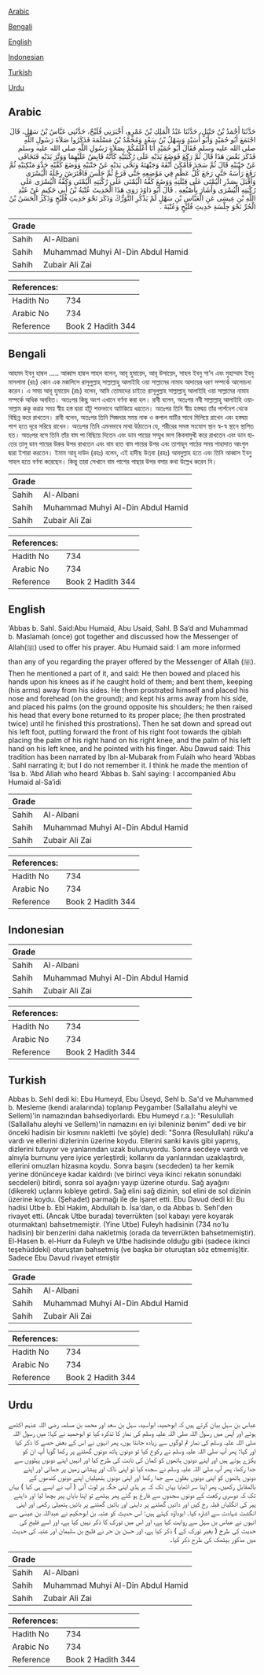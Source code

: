 [Arabic](#arabic)

[Bengali](#bengali)

[English](#english)

[Indonesian](#indonesian)

[Turkish](#turkish)

[Urdu](#urdu)

## Arabic


<div dir="rtl" lang="ar" style={{fontSize:'larger',backgroundColor:'#f8f9fa',padding:20}}>
حَدَّثَنَا أَحْمَدُ بْنُ حَنْبَلٍ، حَدَّثَنَا عَبْدُ الْمَلِكِ بْنُ عَمْرٍو، أَخْبَرَنِي فُلَيْحٌ، حَدَّثَنِي عَبَّاسُ بْنُ سَهْلٍ، قَالَ اجْتَمَعَ أَبُو حُمَيْدٍ وَأَبُو أُسَيْدٍ وَسَهْلُ بْنُ سَعْدٍ وَمُحَمَّدُ بْنُ مَسْلَمَةَ فَذَكَرُوا صَلاَةَ رَسُولِ اللَّهِ صلى الله عليه وسلم فَقَالَ أَبُو حُمَيْدٍ أَنَا أَعْلَمُكُمْ بِصَلاَةِ رَسُولِ اللَّهِ صلى الله عليه وسلم فَذَكَرَ بَعْضَ هَذَا قَالَ ثُمَّ رَكَعَ فَوَضَعَ يَدَيْهِ عَلَى رُكْبَتَيْهِ كَأَنَّهُ قَابِضٌ عَلَيْهِمَا وَوَتَّرَ يَدَيْهِ فَتَجَافَى عَنْ جَنْبَيْهِ قَالَ ثُمَّ سَجَدَ فَأَمْكَنَ أَنْفَهُ وَجَبْهَتَهُ وَنَحَّى يَدَيْهِ عَنْ جَنْبَيْهِ وَوَضَعَ كَفَّيْهِ حَذْوَ مَنْكِبَيْهِ ثُمَّ رَفَعَ رَأْسَهُ حَتَّى رَجَعَ كُلُّ عَظْمٍ فِي مَوْضِعِهِ حَتَّى فَرَغَ ثُمَّ جَلَسَ فَافْتَرَشَ رِجْلَهُ الْيُسْرَى وَأَقْبَلَ بِصَدْرِ الْيُمْنَى عَلَى قِبْلَتِهِ وَوَضَعَ كَفَّهُ الْيُمْنَى عَلَى رُكْبَتِهِ الْيُمْنَى وَكَفَّهُ الْيُسْرَى عَلَى رُكْبَتِهِ الْيُسْرَى وَأَشَارَ بِأُصْبُعِهِ ‏.‏ قَالَ أَبُو دَاوُدَ رَوَى هَذَا الْحَدِيثَ عُتْبَةُ بْنُ أَبِي حَكِيمٍ عَنْ عَبْدِ اللَّهِ بْنِ عِيسَى عَنِ الْعَبَّاسِ بْنِ سَهْلٍ لَمْ يَذْكُرِ التَّوَرُّكَ وَذَكَرَ نَحْوَ حَدِيثِ فُلَيْحٍ وَذَكَرَ الْحَسَنُ بْنُ الْحُرِّ نَحْوَ جِلْسَةِ حَدِيثِ فُلَيْحٍ وَعُتْبَةَ ‏.‏
</div>
<div style={{backgroundColor:'#f8f9fa',padding:20, marginBottom: 10}}><table> <thead> <tr> <th>Grade</th> <th></th> </tr> </thead> <tbody> <tr><td>Sahih</td><td>Al-Albani</td></tr><tr><td>Sahih</td><td>Muhammad Muhyi Al-Din Abdul Hamid</td></tr><tr><td>Sahih</td><td>Zubair Ali Zai</td></tr></tbody></table><table> <thead> <tr> <th>References:</th> <th></th> </tr> </thead> <tbody><tr><td>Hadith No</td><td>734</td></tr><tr><td>Arabic No</td><td>734</td></tr><tr><td>Reference</td><td>Book 2 Hadith 344</td></tr></tbody></table></div>

## Bengali


<div dir="ltr" lang="bn" style={{fontSize:'larger',backgroundColor:'#f8f9fa',padding:20}}>
আহমদ ইবনু হাম্বল ..... আব্বাস হাম্বল সাহল বলেন, আবূ হুমায়েদ, আবূ উসায়েদ, সাহল ইবনু সা’দ এবং মুহাম্মাদ ইবনু মাসলামা (রাঃ) কোন এক মজলিসে রাসূলুল্লাহ্ সাল্লাল্লাহু আলাইহি ওয়া সাল্লামের নামায আদায়ের ধরণ সম্পর্কে আলোচনা করেন। এ সময় আবূ হুমায়েদ (রাঃ) বলেন, আমি তোমাদের চাইতে রাসূলুল্লাহ সাল্লাল্লাহু আলাইহি ওয়া সাল্লামের নামায সম্পর্কে অধিক অবহিত। অতঃপর কিছু অংশ এখানে বর্ণনা করা হল। রাবী বলেন, অতঃপর নবী সাল্লাল্লাহু আলাইহি ওয়াসাল্লাম রুকূ করার সময় স্বীয় হস্ত দ্বারা হাঁটু শক্তভাবে আটকিয়ে ধরতেন। অতঃপর তিনি স্বীয় হস্তদ্বয় তাঁর পার্শদেশ থেকে বিছিন্ন করে রাখতেন। রাবী বলেন, অতঃপর তিনি সিজদার সময় নাক ও কপাল মাটির সাথে মিলিয়ে রাখেন এবং হস্তদ্বয় পাশ হতে দূরে সরিয়ে রাখেন। অতঃপর তিনি এমনভাবে মাথা উঠাতেন যে, শরীরের সমস্ত সংযোগ স্থান স্ব-স্ব স্থানে স্থাপিত হত। অতঃপর বসে তিনি তাঁর বাম পা বিছিয়ে দিতেন এবং ডান পায়ের সম্মুখ ভাগ কিবলামুখী করে রাখতেন এবং ডান হাতের তালু ডান পায়ের উরুর উপর রাখতেন এবং বাম হাত বাম পায়ের উপর এবং তাশাহুদ পাঠের সময় শাহাদাত আংগুল দ্বারা ইশারা করতেন। ইমাম আবূ দাউদ (রহঃ) বলেন, এই হাদীছ উত্‌বা (রহঃ) আবদুল্লাহ হতে এবং তিনি আব্বাস ইবনু সাহল হতে বর্ণনা করেছেন। কিন্তু তারা সেখানে বাম পাশের পাছার উপর বসার কথা উল্লেখ করেন নি।
</div>
<div style={{backgroundColor:'#f8f9fa',padding:20, marginBottom: 10}}><table> <thead> <tr> <th>Grade</th> <th></th> </tr> </thead> <tbody> <tr><td>Sahih</td><td>Al-Albani</td></tr><tr><td>Sahih</td><td>Muhammad Muhyi Al-Din Abdul Hamid</td></tr><tr><td>Sahih</td><td>Zubair Ali Zai</td></tr></tbody></table><table> <thead> <tr> <th>References:</th> <th></th> </tr> </thead> <tbody><tr><td>Hadith No</td><td>734</td></tr><tr><td>Arabic No</td><td>734</td></tr><tr><td>Reference</td><td>Book 2 Hadith 344</td></tr></tbody></table></div>

## English


<div dir="ltr" lang="en" style={{fontSize:'larger',backgroundColor:'#f8f9fa',padding:20}}>
‘Abbas b. Sahl. Said:Abu Humaid, Abu Usaid, Sahl. B Sa’d and Muhammad b. Maslamah (once) got together and discussed how the Messenger of Allah(ﷺ) used to offer his prayer. Abu Humaid said: I am more informed than any of you regarding the prayer offered by the Messenger of Allah (ﷺ). Then he mentioned a part of it, and said: He then bowed and placed his hands upon his knees as if he caught hold of them; and bent them, keeping (his arms) away from his sides. He them prostrated himself and placed his nose and forehead (on the ground); and kept his arms away from his side, and placed his palms (on the ground opposite his shoulders; he then raised his head that every bone returned to its proper place; (he then prostrated twice) until he finished this prostrations). Then he sat down and spread out his left foot, putting forward the front of his right foot towards the qiblah placing the palm of his right hand on his right knee, and the palm of his left hand on his left knee, and he pointed with his finger. Abu Dawud said: This tradition has been narrated by Ibn al-Mubarak from Fulaih who heard ‘Abbas . Sahl narrating it; but I do not remember it. I think he made the mention of ‘Isa b. ‘Abd Allah who heard ‘Abbas b. Sahl saying: I accompanied Abu Humaid al-Sa’idi
</div>
<div style={{backgroundColor:'#f8f9fa',padding:20, marginBottom: 10}}><table> <thead> <tr> <th>Grade</th> <th></th> </tr> </thead> <tbody> <tr><td>Sahih</td><td>Al-Albani</td></tr><tr><td>Sahih</td><td>Muhammad Muhyi Al-Din Abdul Hamid</td></tr><tr><td>Sahih</td><td>Zubair Ali Zai</td></tr></tbody></table><table> <thead> <tr> <th>References:</th> <th></th> </tr> </thead> <tbody><tr><td>Hadith No</td><td>734</td></tr><tr><td>Arabic No</td><td>734</td></tr><tr><td>Reference</td><td>Book 2 Hadith 344</td></tr></tbody></table></div>

## Indonesian


<div dir="ltr" lang="id" style={{fontSize:'larger',backgroundColor:'#f8f9fa',padding:20}}>

</div>
<div style={{backgroundColor:'#f8f9fa',padding:20, marginBottom: 10}}><table> <thead> <tr> <th>Grade</th> <th></th> </tr> </thead> <tbody> <tr><td>Sahih</td><td>Al-Albani</td></tr><tr><td>Sahih</td><td>Muhammad Muhyi Al-Din Abdul Hamid</td></tr><tr><td>Sahih</td><td>Zubair Ali Zai</td></tr></tbody></table><table> <thead> <tr> <th>References:</th> <th></th> </tr> </thead> <tbody><tr><td>Hadith No</td><td>734</td></tr><tr><td>Arabic No</td><td>734</td></tr><tr><td>Reference</td><td>Book 2 Hadith 344</td></tr></tbody></table></div>

## Turkish


<div dir="ltr" lang="tr" style={{fontSize:'larger',backgroundColor:'#f8f9fa',padding:20}}>
Abbas b. Sehl dedi ki: Ebu Humeyd, Ebu Üseyd, Sehl b. Sa'd ve Muhammed b. Mesleme (kendi aralarında) toplanıp Peygamber (Sallallahu aleyhi ve Sellem)'in namazından bahsediyorlardı. Ebu Humeyd r.a.): "Resulullah (Sallallahu aleyhi ve Sellem)'in namazını en iyi bileniniz benim" dedi ve bir önceki hadisin bir kısmını nakletti (ve şöyle) dedi: "Sonra (Resulullah) rüku'a vardı ve ellerini dizlerinin üzerine koydu. Ellerini sanki kavis gibi yapmış, dizlerini tutuyor ve yanlarından uzak bulunuyordu. Sonra secdeye vardı ve alnıyla burnunu yere iyice yerleştirdi; kollarını da yanlarından uzaklaştırdı, ellerini omuzları hizasına koydu. Sonra başını (secdeden) ta her kemik yerine dönünceye kadar kaldırdı (ve birinci veya ikinci rekatın sonundaki secdeleri) bitirdi, sonra sol ayağını yayıp üzerine oturdu. Sağ ayağını (dikerek) uçlarını kıbleye getirdi. Sağ elini sağ dizinin, sol elini de sol dizinin üzerine koydu. (Şehadet) parmağı ile de işaret etti. Ebu Davud dedi ki: Bu hadisi Utbe b. Ebî Hakim, Abdullah b. İsa'dan, o da Abbas b. Sehl'den rivayet etti. (Ancak Utbe burada) teverrükten (sol kabayı yere koyarak oturmaktan) bahsetmemiştir. (Yine Utbe) Fuleyh hadisinin (734 no'lu hadisin) bir benzerini daha nakletmiş (orada da teverrükten bahsetmemiştir). El-Hasen b. el-Hurr da Fuleyh ve Utbe hadisinde olduğu gibi (sadece ikinci teşehüddeki) oturuştan bahsetmiş (ve başka bir oturuştan söz etmemiş)tir. Sadece Ebu Davud rivayet etmiştir
</div>
<div style={{backgroundColor:'#f8f9fa',padding:20, marginBottom: 10}}><table> <thead> <tr> <th>Grade</th> <th></th> </tr> </thead> <tbody> <tr><td>Sahih</td><td>Al-Albani</td></tr><tr><td>Sahih</td><td>Muhammad Muhyi Al-Din Abdul Hamid</td></tr><tr><td>Sahih</td><td>Zubair Ali Zai</td></tr></tbody></table><table> <thead> <tr> <th>References:</th> <th></th> </tr> </thead> <tbody><tr><td>Hadith No</td><td>734</td></tr><tr><td>Arabic No</td><td>734</td></tr><tr><td>Reference</td><td>Book 2 Hadith 344</td></tr></tbody></table></div>

## Urdu


<div dir="rtl" lang="ur" style={{fontSize:'larger',backgroundColor:'#f8f9fa',padding:20}}>
عباس بن سہل بیان کرتے ہیں کہ ابوحمید، ابواسید، سہل بن سعد اور محمد بن مسلمہ رضی اللہ عنہم اکٹھے ہوئے اور آپس میں رسول اللہ صلی اللہ علیہ وسلم کی نماز کا تذکرہ کیا تو ابوحمید نے کہا: میں رسول اللہ صلی اللہ علیہ وسلم کی نماز تم لوگوں سے زیادہ جانتا ہوں، پھر انہوں نے اس کے بعض حصے کا ذکر کیا اور کہا: پھر آپ صلی اللہ علیہ وسلم نے رکوع کیا تو دونوں ہاتھ دونوں گھٹنے پر رکھا گویا آپ ان کو پکڑے ہوئے ہیں اور اپنے دونوں ہاتھوں کو کمان کی تانت کی طرح کیا اور انہیں اپنے دونوں پہلووں سے جدا رکھا، پھر آپ صلی اللہ علیہ وسلم نے سجدہ کیا تو اپنی ناک اور پیشانی زمین پر جمائی اور اپنے دونوں ہاتھوں کو اپنی دونوں بغلوں سے جدا رکھا اور اپنی دونوں ہتھیلیاں اپنے دونوں کندھوں کے بالمقابل رکھیں، پھر اپنا سر اٹھایا یہاں تک کہ ہر ہڈی اپنی جگہ پر لوٹ آئی ( آپ نے ایسے ہی کیا ) یہاں تک کہ دوسری رکعت کے دونوں سجدوں سے فارغ ہو گئے پھر بیٹھے تو اپنا بایاں پیر بچھا لیا اور داہنے پیر کی انگلیاں قبلہ رخ کیں اور دائیں گھٹنے پر داہنی اور بائیں گھٹنے پر بائیں ہتھیلی رکھی اور اپنی انگشت شہادت سے اشارہ کیا۔ ابوداؤد کہتے ہیں: اس حدیث کو عتبہ بن ابوحکیم نے عبداللہ بن عیسٰی سے انہوں نے عباس بن سہل سے روایت کیا ہے، اور اس میں تورک کا ذکر نہیں کیا ہے، اور اسے فلیح کی حدیث کی طرح ( بغیر تورک کے ) ذکر کیا ہے، اور حسن بن حر نے فلیح بن سلیمان اور عتبہ کی حدیث میں مذکور بیٹھک کی طرح ذکر کیا۔
</div>
<div style={{backgroundColor:'#f8f9fa',padding:20, marginBottom: 10}}><table> <thead> <tr> <th>Grade</th> <th></th> </tr> </thead> <tbody> <tr><td>Sahih</td><td>Al-Albani</td></tr><tr><td>Sahih</td><td>Muhammad Muhyi Al-Din Abdul Hamid</td></tr><tr><td>Sahih</td><td>Zubair Ali Zai</td></tr></tbody></table><table> <thead> <tr> <th>References:</th> <th></th> </tr> </thead> <tbody><tr><td>Hadith No</td><td>734</td></tr><tr><td>Arabic No</td><td>734</td></tr><tr><td>Reference</td><td>Book 2 Hadith 344</td></tr></tbody></table></div>